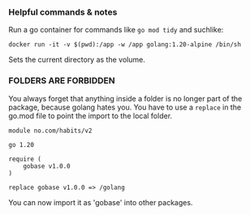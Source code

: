 ### Helpful commands & notes

Run a go container for commands like `go mod tidy` and suchlike:
```
docker run -it -v $(pwd):/app -w /app golang:1.20-alpine /bin/sh
```
Sets the current directory as the volume.

### FOLDERS ARE FORBIDDEN
You always forget that anything inside a folder is no longer part of the package, because golang hates you. You have to use a `replace` in the go.mod file to point the import to the local folder.
```
module no.com/habits/v2

go 1.20

require (
    gobase v1.0.0
)

replace gobase v1.0.0 => /golang
```
You can now import it as 'gobase' into other packages.
